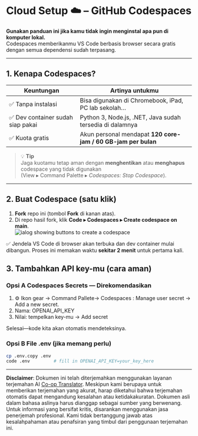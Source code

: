 <!--
CO_OP_TRANSLATOR_METADATA:
{
  "original_hash": "be9cef0460b3696ed5d8f6f8d2f64d45",
  "translation_date": "2025-08-26T18:14:53+00:00",
  "source_file": "00-course-setup/01-setup-cloud.md",
  "language_code": "id"
}
-->
# Cloud Setup ☁️ – GitHub Codespaces

**Gunakan panduan ini jika kamu tidak ingin menginstal apa pun di komputer lokal.**  
Codespaces memberikanmu VS Code berbasis browser secara gratis dengan semua dependensi sudah terpasang.

---

## 1.  Kenapa Codespaces?

| Keuntungan | Artinya untukmu |
|------------|-----------------|
| ✅ Tanpa instalasi | Bisa digunakan di Chromebook, iPad, PC lab sekolah… |
| ✅ Dev container sudah siap pakai | Python 3, Node.js, .NET, Java sudah tersedia di dalamnya |
| ✅ Kuota gratis | Akun personal mendapat **120 core-jam / 60 GB-jam per bulan** |

> 💡 **Tip**  
> Jaga kuotamu tetap aman dengan **menghentikan** atau **menghapus** codespace yang tidak digunakan  
> (View ▸ Command Palette ▸ *Codespaces: Stop Codespace*).

---

## 2.  Buat Codespace (satu klik)

1. **Fork** repo ini (tombol **Fork** di kanan atas).  
2. Di repo hasil fork, klik **Code ▸ Codespaces ▸ Create codespace on main**.  
   ![ialog showing buttons to create a codespace](../../../00-course-setup/images/who-will-pay.webp)

✅ Jendela VS Code di browser akan terbuka dan dev container mulai dibangun.
Proses ini memakan waktu **sekitar 2 menit** untuk pertama kali.

## 3. Tambahkan API key-mu (cara aman)

### Opsi A Codespaces Secrets — Direkomendasikan

1. ⚙️ Ikon gear -> Command Pallete-> Codespaces : Manage user secret -> Add a new secret.
2. Nama: OPENAI_API_KEY
3. Nilai: tempelkan key-mu → Add secret

Selesai—kode kita akan otomatis mendeteksinya.

### Opsi B File .env (jika memang perlu)

```bash
cp .env.copy .env
code .env         # fill in OPENAI_API_KEY=your_key_here
```

---

**Disclaimer**:
Dokumen ini telah diterjemahkan menggunakan layanan terjemahan AI [Co-op Translator](https://github.com/Azure/co-op-translator). Meskipun kami berupaya untuk memberikan terjemahan yang akurat, harap diketahui bahwa terjemahan otomatis dapat mengandung kesalahan atau ketidakakuratan. Dokumen asli dalam bahasa aslinya harus dianggap sebagai sumber yang berwenang. Untuk informasi yang bersifat kritis, disarankan menggunakan jasa penerjemah profesional. Kami tidak bertanggung jawab atas kesalahpahaman atau penafsiran yang timbul dari penggunaan terjemahan ini.
